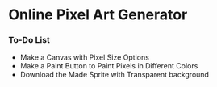 # Online Pixel Art Generator
### To-Do List
- Make a Canvas with Pixel Size Options
- Make a Paint Button to Paint Pixels in Different Colors
- Download the Made Sprite with Transparent background